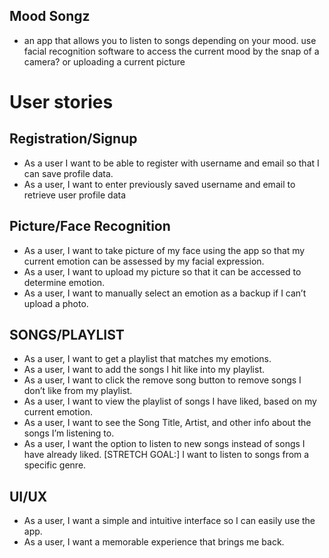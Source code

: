 ## Mood Songz ###
 -	an app that allows you to listen to songs depending on your mood.
use facial recognition software to access the current mood by the snap of a camera? or uploading a current picture
# User stories ###


## Registration/Signup
- As a user I want to be able to register with username and email so that I can save profile data.
- As a user, I want to enter previously saved username and email to retrieve user profile data

## Picture/Face Recognition
- As a user, I want to take picture of my face using the app so that my current emotion can be assessed by my facial expression.
- As a user, I want to upload my picture so that it can be accessed to determine emotion.
- As a user, I want to manually select an emotion as a backup if I can’t upload a photo.

## SONGS/PLAYLIST
- As a user, I want to get a playlist that matches my emotions.
- As a user, I want to add the songs I hit like into my playlist.
- As a user, I want to click the remove song button to remove songs I don’t like from my playlist.
- As a user, I want to view the playlist of songs I have liked, based on my current emotion.
- As a user, I want to see the Song Title, Artist, and other info about the songs I’m listening to.
- As a user, I want the option to listen to new songs instead of songs I have already liked.
[STRETCH GOAL:] I want to listen to songs from a specific genre.

## UI/UX
- As a user, I want a simple and intuitive interface so I can easily use the app.
- As a user, I want a memorable experience that brings me back.
